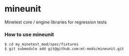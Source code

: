 # mineunit
Minetest core / engine libraries for regression tests

### How to use mineunit
```bash
$ cd my_minetest_mod/spec/fixtures
$ git submodule add git@github.com:mt-mods/mineunit.git
```
